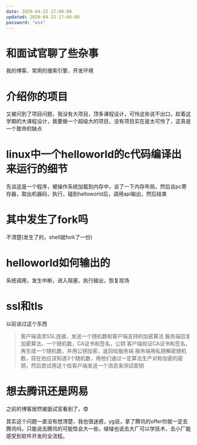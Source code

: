 ```yaml
---
date: 2020-04-22 17:00:00
updated: 2020-04-22 17:00:00
password: "wsx"
---
```


# 和面试官聊了些杂事
我的博客、常用的搜索引擎、开发环境
# 介绍你的项目
又被问到了项目问题，我没有大项目，顶多课程设计，可怜这些说不出口，趁着这学期的大课程设计，我要做一个超级大的项目，没有项目实在是太可怜了，这真是一个致命的缺点
<!-- more -->
# linux中一个helloworld的c代码编译出来运行的细节
先谈这是一个程序，被操作系统加载到内存中，谈了一下内存布局，然后谈pc寄存器，取出机器码，执行，碰到helloworld后，调用api输出，然后结束
# 其中发生了fork吗
不清楚(发生了的，shell就fork了一份)
# helloworld如何输出的
系统调用，发生中断，进入阻塞，执行输出，恢复现场
# ssl和tls
以前谈过这个东西
>客户端请求SSL连接，发送一个随机数和客户端支持的加密算法
>服务端回复加密算法，一个随机数，CA证书和签名，公钥
>客户端验证CA证书和签名，再生成一个随机数，并用公钥加密，返回给服务端
>服务端用私钥解密随机数，现在他应该知道3个随机数，用他们通过一定算法生产对称加密的密钥，然后尝试用这个给客户端发送一个消息来测试密钥

# 想去腾讯还是网易
之前的博客居然被面试官看到了，😨

其实这个问题一直没有想清楚，我也很迷惑，yg说，拿了腾讯的offer你就一定去腾讯吗，只能说去腾讯的可能性会大一些，啵啵也说去大厂可以学技术，去小厂能感受到软件开发的全流程。
